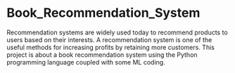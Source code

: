 # Book_Recommendation_System
Recommendation systems are widely used today to recommend products to users based on their interests. A recommendation system is one of the useful methods for increasing profits by retaining more customers. This project is about a book recommendation system using the Python programming language coupled with some ML coding.
